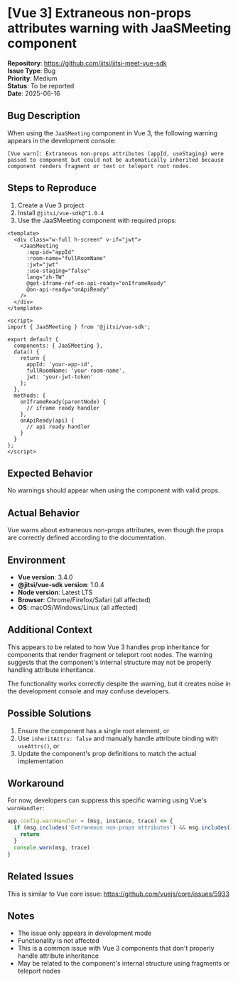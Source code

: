 # [Vue 3] Extraneous non-props attributes warning with JaaSMeeting component

**Repository**: https://github.com/jitsi/jitsi-meet-vue-sdk  
**Issue Type**: Bug  
**Priority**: Medium  
**Status**: To be reported  
**Date**: 2025-06-16

## Bug Description

When using the `JaaSMeeting` component in Vue 3, the following warning appears in the development console:

```
[Vue warn]: Extraneous non-props attributes (appId, useStaging) were passed to component but could not be automatically inherited because component renders fragment or text or teleport root nodes.
```

## Steps to Reproduce

1. Create a Vue 3 project
2. Install `@jitsi/vue-sdk@^1.0.4`
3. Use the JaaSMeeting component with required props:

```vue
<template>
  <div class="w-full h-screen" v-if="jwt">
    <JaaSMeeting
      :app-id="appId"
      :room-name="fullRoomName"
      :jwt="jwt"
      :use-staging="false"
      lang="zh-TW"
      @get-iframe-ref-on-api-ready="onIframeReady"
      @on-api-ready="onApiReady"
    />
  </div>
</template>

<script>
import { JaaSMeeting } from '@jitsi/vue-sdk';

export default {
  components: { JaaSMeeting },
  data() {
    return {
      appId: 'your-app-id',
      fullRoomName: 'your-room-name',
      jwt: 'your-jwt-token'
    };
  },
  methods: {
    onIframeReady(parentNode) {
      // iframe ready handler
    },
    onApiReady(api) {
      // api ready handler
    }
  }
};
</script>
```

## Expected Behavior

No warnings should appear when using the component with valid props.

## Actual Behavior

Vue warns about extraneous non-props attributes, even though the props are correctly defined according to the documentation.

## Environment

- **Vue version**: 3.4.0
- **@jitsi/vue-sdk version**: 1.0.4
- **Node version**: Latest LTS
- **Browser**: Chrome/Firefox/Safari (all affected)
- **OS**: macOS/Windows/Linux (all affected)

## Additional Context

This appears to be related to how Vue 3 handles prop inheritance for components that render fragment or teleport root nodes. The warning suggests that the component's internal structure may not be properly handling attribute inheritance.

The functionality works correctly despite the warning, but it creates noise in the development console and may confuse developers.

## Possible Solutions

1. Ensure the component has a single root element, or
2. Use `inheritAttrs: false` and manually handle attribute binding with `useAttrs()`, or
3. Update the component's prop definitions to match the actual implementation

## Workaround

For now, developers can suppress this specific warning using Vue's `warnHandler`:

```javascript
app.config.warnHandler = (msg, instance, trace) => {
  if (msg.includes('Extraneous non-props attributes') && msg.includes('appId')) {
    return
  }
  console.warn(msg, trace)
}
```

## Related Issues

This is similar to Vue core issue: https://github.com/vuejs/core/issues/5933

## Notes

- The issue only appears in development mode
- Functionality is not affected
- This is a common issue with Vue 3 components that don't properly handle attribute inheritance
- May be related to the component's internal structure using fragments or teleport nodes 